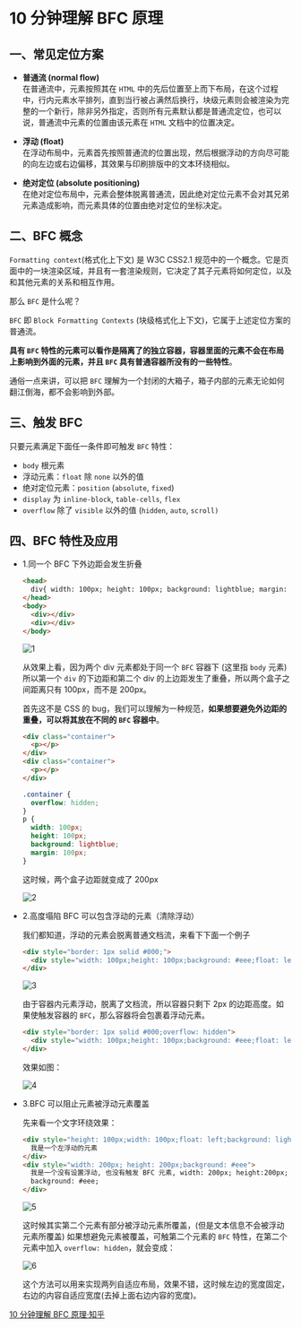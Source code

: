 <!--
 * @Description: css文件夹
 * @Author: xiehuaqiang
 * @FilePath: /kaka-blog/src/docs/kaka/css/10分钟了解BFC.md
 * @Date: 2021-10-08 16:32:39
 * @LastEditTime: 2022-02-13 19:41:42
-->

# 10 分钟理解 BFC 原理

## 一、常见定位方案

- **普通流 (normal flow)**  
  在普通流中，元素按照其在 `HTML` 中的先后位置至上而下布局，在这个过程中，行内元素水平排列，直到当行被占满然后换行，块级元素则会被渲染为完整的一个新行，除非另外指定，否则所有元素默认都是普通流定位，也可以说，普通流中元素的位置由该元素在 `HTML` 文档中的位置决定。

- **浮动 (float)**  
  在浮动布局中，元素首先按照普通流的位置出现，然后根据浮动的方向尽可能的向左边或右边偏移，其效果与印刷排版中的文本环绕相似。

- **绝对定位 (absolute positioning)**  
  在绝对定位布局中，元素会整体脱离普通流，因此绝对定位元素不会对其兄弟元素造成影响，而元素具体的位置由绝对定位的坐标决定。

## 二、BFC 概念

`Formatting context`(格式化上下文) 是 W3C CSS2.1 规范中的一个概念。它是页面中的一块渲染区域，并且有一套渲染规则，它决定了其子元素将如何定位，以及和其他元素的关系和相互作用。

那么 `BFC` 是什么呢？

`BFC` 即 `Block Formatting Contexts` (块级格式化上下文)，它属于上述定位方案的普通流。

**具有 `BFC` 特性的元素可以看作是隔离了的独立容器，容器里面的元素不会在布局上影响到外面的元素，并且 `BFC` 具有普通容器所没有的一些特性**。

通俗一点来讲，可以把 `BFC` 理解为一个封闭的大箱子，箱子内部的元素无论如何翻江倒海，都不会影响到外部。

## 三、触发 BFC

只要元素满足下面任一条件即可触发 `BFC` 特性：

- `body` 根元素
- 浮动元素：`float` 除 `none` 以外的值
- 绝对定位元素：`position` (`absolute`, `fixed`)
- `display` 为 `inline-block`, `table-cells`, `flex`
- `overflow` 除了 `visible` 以外的值 (`hidden`, `auto`, `scroll)`

## 四、BFC 特性及应用

- 1.同一个 BFC 下外边距会发生折叠

  ```html
  <head>
    div{ width: 100px; height: 100px; background: lightblue; margin: 100px; }
  </head>
  <body>
    <div></div>
    <div></div>
  </body>
  ```

  ![1](https://user-images.githubusercontent.com/24952644/136523920-aad1dafa-93a8-4500-8aad-cdb45f49921b.png)

  从效果上看，因为两个 div 元素都处于同一个 `BFC` 容器下 (这里指 `body` 元素) 所以第一个 `div` 的下边距和第二个 div 的上边距发生了重叠，所以两个盒子之间距离只有 100px，而不是 200px。

  首先这不是 CSS 的 bug，我们可以理解为一种规范，**如果想要避免外边距的重叠，可以将其放在不同的 `BFC` 容器中**。

  ```html
  <div class="container">
    <p></p>
  </div>
  <div class="container">
    <p></p>
  </div>
  ```

  ```scss
  .container {
    overflow: hidden;
  }
  p {
    width: 100px;
    height: 100px;
    background: lightblue;
    margin: 100px;
  }
  ```

  这时候，两个盒子边距就变成了 200px

  ![2](https://user-images.githubusercontent.com/24952644/136524162-78e5322c-be14-4ff8-b409-dcb7785e7589.png)

- 2.高度塌陷 BFC 可以包含浮动的元素（清除浮动）

  我们都知道，浮动的元素会脱离普通文档流，来看下下面一个例子

  ```html
  <div style="border: 1px solid #000;">
    <div style="width: 100px;height: 100px;background: #eee;float: left;"></div>
  </div>
  ```

  ![3](https://user-images.githubusercontent.com/24952644/136524282-db866da7-4dd5-495b-9546-031add1e7ee0.png)

  由于容器内元素浮动，脱离了文档流，所以容器只剩下 2px 的边距高度。如果使触发容器的 `BFC`，那么容器将会包裹着浮动元素。

  ```html
  <div style="border: 1px solid #000;overflow: hidden">
    <div style="width: 100px;height: 100px;background: #eee;float: left;"></div>
  </div>
  ```

  效果如图：

  ![4](https://user-images.githubusercontent.com/24952644/136524400-e9c43c69-6c54-4e5e-ac56-ec0277d554e3.png)

- 3.BFC 可以阻止元素被浮动元素覆盖

  先来看一个文字环绕效果：

  ```html
  <div style="height: 100px;width: 100px;float: left;background: lightblue">
    我是一个左浮动的元素
  </div>
  <div style="width: 200px; height: 200px;background: #eee">
    我是一个没有设置浮动, 也没有触发 BFC 元素, width: 200px; height:200px;
    background: #eee;
  </div>
  ```

  ![5](https://user-images.githubusercontent.com/24952644/136524538-664837e8-0809-4c6d-8151-d75cc6264395.png)

  这时候其实第二个元素有部分被浮动元素所覆盖，(但是文本信息不会被浮动元素所覆盖) 如果想避免元素被覆盖，可触第二个元素的 `BFC` 特性，在第二个元素中加入 `overflow: hidden`，就会变成：

  ![6](https://user-images.githubusercontent.com/24952644/136524583-f99aaaf7-0d98-4722-a041-ee2d4920c808.png)

  这个方法可以用来实现两列自适应布局，效果不错，这时候左边的宽度固定，右边的内容自适应宽度(去掉上面右边内容的宽度)。

[10 分钟理解 BFC 原理·知乎](https://zhuanlan.zhihu.com/p/25321647)
